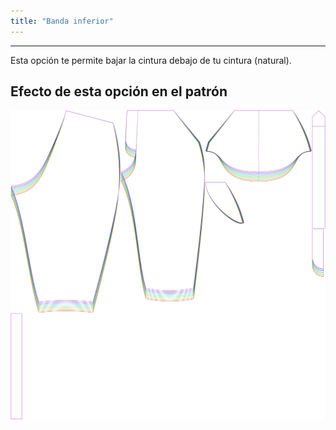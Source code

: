```yaml
---
title: "Banda inferior"
---
```


***

Esta opción te permite bajar la cintura debajo de tu cintura (natural).

## Efecto de esta opción en el patrón

![Esta imagen muestra el efecto de esta opción superponiendo varias variantes que tienen un valor diferente para esta opción](cornelius_waistbandbelowwaist_sample.svg "Efecto de esta opción en el patrón")
